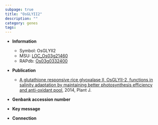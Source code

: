 ```yaml
---
subpage: true
title: "OsGLYII2"
description: ""
category: genes
tags: 
---
```


* **Information**  
    + Symbol: OsGLYII2  
    + MSU: [LOC_Os03g21460](http://rice.plantbiology.msu.edu/cgi-bin/ORF_infopage.cgi?orf=LOC_Os03g21460)  
    + RAPdb: [Os03g0332400](http://rapdb.dna.affrc.go.jp/viewer/gbrowse_details/irgsp1?name=Os03g0332400)  

* **Publication**  
    + [A glutathione responsive rice glyoxalase II, OsGLYII-2, functions in salinity adaptation by maintaining better photosynthesis efficiency and anti-oxidant pool](http://www.ncbi.nlm.nih.gov/pubmed?term=A+glutathione+responsive+rice+glyoxalase+II,+OsGLYII-2,+functions+in+salinity+adaptation+by+maintaining+better+photosynthesis+efficiency+and+anti-oxidant+pool%5BTitle%5D), 2014, Plant J.

* **Genbank accession number**  

* **Key message**  

* **Connection**  



